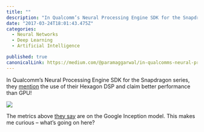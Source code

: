 ```yaml
---
title: ""
description: "In Qualcomm’s Neural Processing Engine SDK for the Snapdragon series, they mention the use of their Hexagon DSP and claim better performance than GPU! The metrics above they say are on the Google…"
date: "2017-03-24T18:01:43.475Z"
categories: 
  - Neural Networks
  - Deep Learning
  - Artificial Intelligence

published: true
canonicalLink: https://medium.com/@paramaggarwal/in-qualcomms-neural-processing-engine-sdk-for-the-snapdragon-series-they-mention-the-use-of-their-6eecdfef8118
---
```


In Qualcomm’s Neural Processing Engine SDK for the Snapdragon series, they [mention](https://www.qualcomm.com/news/snapdragon/2017/01/09/tensorflow-machine-learning-now-optimized-snapdragon-835-and-hexagon-682) the use of their Hexagon DSP and claim better performance than GPU!

![](/img/1*ReEUALg3T5Xew4_G7oSMUA@2x.jpeg)

The metrics above [they say](https://www.qualcomm.com/news/snapdragon/2017/01/09/tensorflow-machine-learning-now-optimized-snapdragon-835-and-hexagon-682) are on the Google Inception model. This makes me curious – what’s going on here?
